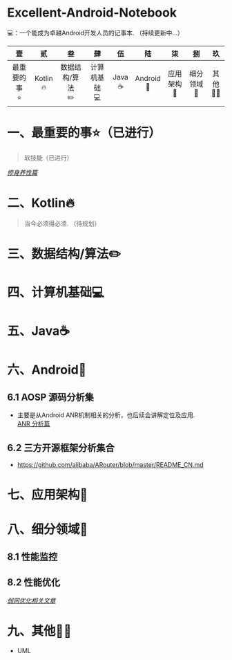 # Excellent-Android-Notebook
💻：一个能成为卓越Android开发人员的记事本. （持续更新中...）

|<strong>壹</strong>|<strong>贰</strong>|<strong>叁</strong>|<strong>肆</strong>|<strong>伍</strong>|<strong>陆</strong>|<strong>柒</strong>|<strong>捌</strong>|<strong>玖</strong>|
|:---:|:---:|:---:|:---:|:---:|:---:|:---:|:---:|:---:|
|最重要的事<br>⭐️|Kotlin<br>🔥|数据结构/算法<br>✏️|计算机基础<br>💻|Java<br>☕️|Android<br>🤖|应用架构<br>🏡|细分领域<br>🚀|其他<br>💪🏻
# 一、最重要的事⭐️（已进行）
> 软技能（已进行）

<u>*[修身养性篇](https://github.com/David9302/Excellent-Soft-Skills-Programmers)*</u>

# 二、Kotlin🔥
> 当今必须得必须. （待规划）

# 三、数据结构/算法✏️

# 四、计算机基础💻

# 五、Java☕️

# 六、Android🤖

## 6.1 AOSP 源码分析集
* 主要是从Android ANR机制相关的分析，也后续会讲解定位及应用.<br>
  [ANR 分析篇](https://github.com/David9302/Excellent-Android-Notebook/blob/main/AOSP/ANR_Analyse.md)
## 6.2 三方开源框架分析集合
* https://github.com/alibaba/ARouter/blob/master/README_CN.md

# 七、应用架构🏡

# 八、细分领域🚀
## 8.1 性能监控
## 8.2 性能优化
<u>*[弱网优化相关文章](https://segmentfault.com/a/1190000045473906)*</u>

# 九、其他💪🏻
* UML